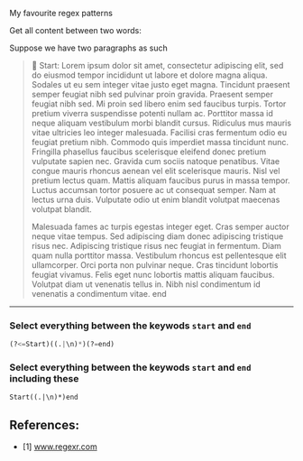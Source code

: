 My favourite regex patterns

Get all content between two words:

Suppose we have two paragraphs as such

>📝 Start: Lorem ipsum dolor sit amet, consectetur adipiscing elit, sed do eiusmod tempor incididunt ut labore et dolore magna aliqua. Sodales ut eu sem integer vitae justo eget magna. Tincidunt praesent semper feugiat nibh sed pulvinar proin gravida. Praesent semper feugiat nibh sed. Mi proin sed libero enim sed faucibus turpis. Tortor pretium viverra suspendisse potenti nullam ac. Porttitor massa id neque aliquam vestibulum morbi blandit cursus. Ridiculus mus mauris vitae ultricies leo integer malesuada. Facilisi cras fermentum odio eu feugiat pretium nibh. Commodo quis imperdiet massa tincidunt nunc. Fringilla phasellus faucibus scelerisque eleifend donec pretium vulputate sapien nec. Gravida cum sociis natoque penatibus. Vitae congue mauris rhoncus aenean vel elit scelerisque mauris. Nisl vel pretium lectus quam. Mattis aliquam faucibus purus in massa tempor. Luctus accumsan tortor posuere ac ut consequat semper. Nam at lectus urna duis. Vulputate odio ut enim blandit volutpat maecenas volutpat blandit.
> >
> Malesuada fames ac turpis egestas integer eget. Cras semper auctor neque vitae tempus. Sed adipiscing diam donec adipiscing tristique risus nec. Adipiscing tristique risus nec feugiat in fermentum. Diam quam nulla porttitor massa. Vestibulum rhoncus est pellentesque elit ullamcorper. Orci porta non pulvinar neque. Cras tincidunt lobortis feugiat vivamus. Felis eget nunc lobortis mattis aliquam faucibus. Volutpat diam ut venenatis tellus in. Nibh nisl condimentum id venenatis a condimentum vitae. end
---

### Select everything between the keywods `start` and `end`

```python
(?<=Start)((.|\n)*)(?=end)
```

### Select everything between the keywods `start` and `end` including these

`Start((.|\n)*)end`

## References:

* [1] www.regexr.com